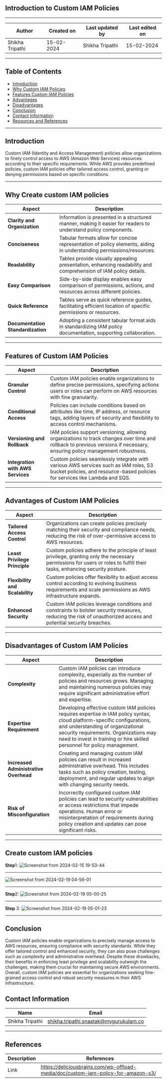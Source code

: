 ## Introduction to Custom IAM Policies
***
| Author | Created on | Last updated by | Last edited on |
|--------|------------|-----------------|----------------|
|Shikha Tripathi| 15-02-2024 | Shikha Tripathi | 15-02-2024|

***
## Table of Contents
+ [Introduction](#Introduction)
+  [Why Custom IAM Policies](#WhyCustomIAMPolicies)
+ [Features Custom IAM Policies ](#FeaturesCustomIAMPolicies)
+ [Advantages](#Advantages)
+ [Disadvantages](#Disadvantages)
+ [Conclusion](#Conclusion)
+ [Contact Information](#Contact-Information)
+ [Resources and References](#Resources-and-References)

***
## Introduction
Custom IAM (Identity and Access Management) policies allow organizations to finely control access to AWS (Amazon Web Services) resources according to their specific requirements. While AWS provides predefined policies, custom IAM policies offer tailored access control, granting or denying permissions based on specific conditions.

***
## Why Create custom IAM policies
| Aspect | Description |
|--------|-------------|
| **Clarity and Organization**| Information is presented in a structured manner, making it easier for readers to understand policy components.|
| **Conciseness**	| Tabular formats allow for concise representation of policy elements, aiding in understanding permissions/resources.|
| **Readability**	| Tables provide visually appealing presentation, enhancing readability and comprehension of IAM policy details.|
| **Easy Comparison**	| Side-by-side display enables easy comparison of permissions, actions, and resources across different policies.|
| **Quick Reference**	| Tables serve as quick reference guides, facilitating efficient location of specific permissions or resources.|
| **Documentation Standardization**	| Adopting a consistent tabular format aids in standardizing IAM policy documentation, supporting collaboration.|

***
## Features of Custom IAM Policies
| Aspect | Description |
|--------|-------------|
| **Granular Control** |	Custom IAM policies enable organizations to define precise permissions, specifying actions users or roles can perform on AWS resources with fine granularity.|
|**Conditional Access**	| Policies can include conditions based on attributes like time, IP address, or resource tags, adding layers of security and flexibility to access control mechanisms.|
|**Versioning and Rollback**	| IAM policies support versioning, allowing organizations to track changes over time and rollback to previous versions if necessary, ensuring policy management robustness.|
| **Integration with AWS Services**	| Custom policies seamlessly integrate with various AWS services such as IAM roles, S3 bucket policies, and resource-based policies for services like Lambda and SQS.|

***
##  Advantages of Custom IAM Policies
| Aspect | Description |
|--------|-------------|
| **Tailored Access Control**	| Organizations can create policies precisely matching their security and compliance needs, reducing the risk of over-permissive access to AWS resources.|
|**Least Privilege Principle**	| Custom policies adhere to the principle of least privilege, granting only the necessary permissions for users or roles to fulfill their tasks, enhancing security posture.|
| **Flexibility and Scalability**	| Custom policies offer flexibility to adjust access control according to evolving business requirements and scale permissions as AWS infrastructure expands.|
| **Enhanced Security**| Custom IAM policies leverage conditions and constraints to bolster security measures, reducing the risk of unauthorized access and potential security breaches.|
***
## Disadvantages of Custom IAM Policies
 | Aspect | Description |
 |--------|-------------|
 | **Complexity**	| Custom IAM policies can introduce complexity, especially as the number of policies and resources grows. Managing and maintaining numerous policies may require significant administrative effort and expertise.|
 | **Expertise Requirement** |	Developing effective custom IAM policies requires expertise in IAM policy syntax, cloud platform-specific configurations, and understanding of organizational security requirements. Organizations may need to invest in training or hire skilled personnel for policy management.|
 | **Increased Administrative Overhead**	| Creating and managing custom IAM policies can result in increased administrative overhead. This includes tasks such as policy creation, testing, deployment, and regular updates to align with changing security needs.|
 | **Risk of Misconfiguration**| Incorrectly configured custom IAM policies can lead to security vulnerabilities or access restrictions that impede operations. Human error or misinterpretation of requirements during policy creation and updates can pose significant risks.|

 ***
 ## Create custom IAM policies
**Step**1: ![Screenshot from 2024-02-15 19-53-44](https://github.com/avengers-p7/Documentation/assets/156056746/5a2c63ae-b9ba-4370-bace-db7d1f4129fa)
***
![Screenshot from 2024-02-19 04-56-01](https://github.com/avengers-p7/Documentation/assets/156056746/09694d96-6cf2-488a-aab7-e637374c4a4c)


***
**Step**2: ![Screenshot from 2024-02-19 05-00-25](https://github.com/avengers-p7/Documentation/assets/156056746/202a1f27-f991-4f10-bdb2-730f0d36a7ea)

***
**Step** 3: ![Screenshot from 2024-02-19 05-01-23](https://github.com/avengers-p7/Documentation/assets/156056746/04aa18d0-dccf-4c87-a191-c35786fbaa50)


***

 ## Conclusion
 Custom IAM policies enable organizations to precisely manage access to AWS resources, ensuring compliance with security standards. While they offer tailored control and enhanced security, they can also pose challenges such as complexity and administrative overhead. Despite these drawbacks, their benefits in enforcing least privilege and scalability outweigh the challenges, making them crucial for maintaining secure AWS environments. Overall, custom IAM policies are essential for organizations seeking fine-grained access control and robust security measures in their AWS infrastructure.
 


## Contact Information

|     Name         | Email  |
| -----------------| ------------------------------------ |
| Shikha Tripathi   | shikha.tripathi.snaatak@mygurukulam.co |
***

## References

| Description                                   | References  
| --------------------------------------------  | -------------------------------------------------|
| Link |https://deliciousbrains.com/wp-offload-media/doc/custom-iam-policy-for-amazon-s3/|




